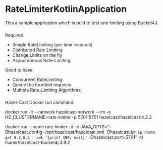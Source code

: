 # RateLimiterKotlinApplication
This a sample application which is built to test rate limiting using Bucket4J.

###
Required
- Simple RateLimiting (per time instance)
- Distributed Rate Limiting
- Change Limits on the fly
- Asynchronous Rate-Limiting

Good to have
- Concurrent RateLimiting
- Queue the throttled requests
- Multiple Rate-Limiting Algorithms

###
Hazel-Cast Docker run command

docker run -it --network hazelcast-network --rm -e HZ_CLUSTERNAME=rate-limiter -p 5701:5701 hazelcast/hazelcast:4.2.2

docker run --name rate-limiter -d -e JAVA_OPTS="-Dhazelcast.config=/opt/hazelcast/hazelcast.xml -Dhazelcast.ip=`ip route get 8.8.8.8 | awk '{print $NF; exit}'` -Dhazelcast.port=5701" -ti fsamir/hazelcast-bucket4j:3.9.2

